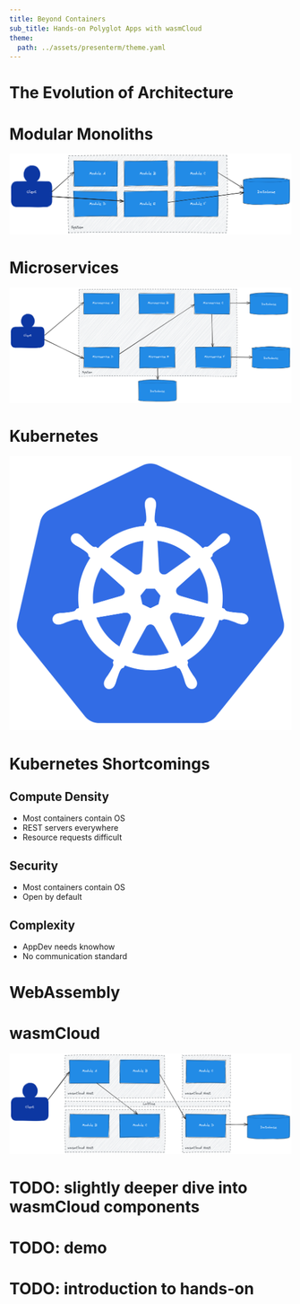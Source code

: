 ```yaml
---
title: Beyond Containers
sub_title: Hands-on Polyglot Apps with wasmCloud
theme:
  path: ../assets/presenterm/theme.yaml
---
```


<!-- jump_to_middle -->
<!-- font_size: 2 -->
The Evolution of Architecture
===

<!--
speaker_note: |
  - Architectural background why Kubernetes came to be
-->

<!-- end_slide -->
Modular Monoliths
===

![image:width:90%](./assets/modular-monolith.excalidraw.png)

<!--
speaker_note: |
  - De-couple modules
  - Cannot be deployed individually
-->

<!-- end_slide -->
Microservices
===

![image:width:90%](./assets/microservices.excalidraw.png)

<!--
speaker_note: |
  - Microservices
  - Does not improve decoupling
  - Independent deployment
  - Every service owner of its data
  - Communication via REST
  - Complex deployment orchestration needed
-->

<!-- end_slide -->
Kubernetes
===

![image:width:40%](./assets/kubernetes-logo.png)

<!--
speaker_note: |
  - Largest ecosystem in the world
  - Automates close to everything around infrastructure
  - Maybe a short super high-level primer on Kubernetes?
-->

<!-- end_slide -->
Kubernetes Shortcomings
===

<!-- column_layout: [1, 1] -->
<!-- column: 0 -->

## Compute Density

- Most containers contain OS
- REST servers everywhere
- Resource requests difficult

<!-- column: 1 -->

## Security

- Most containers contain OS
- Open by default

## Complexity

- AppDev needs knowhow
- No communication standard

<!-- reset_layout -->

<!--
speaker_note: |
  - ...
  - Is there a better way?
-->

<!-- end_slide -->
<!-- jump_to_middle -->
<!-- font_size: 2 -->
WebAssembly
===

<!--
speaker_note: |
  - What is it?
  - Lightweight, secure runtime
-->

<!-- end_slide -->
wasmCloud
===

![image:width:90%](./assets/wasmcloud.excalidraw.png)

<!--
speaker_note: |
  - Modules contain only their own code
  - Can be independently deployed
  - Communication standardized and via wRPC
  - A way to split a modular monolith onto different hosts
  - Can be multi-lingual
  - ...
-->

<!-- end_slide -->
TODO: slightly deeper dive into wasmCloud components
===

<!-- end_slide -->
TODO: demo
===

<!-- end_slide -->
TODO: introduction to hands-on
===
